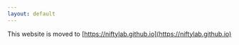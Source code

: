 ```yaml
---
layout: default
---
```


This website is moved to [https://niftylab.github.io](https://niftylab.github.io)
